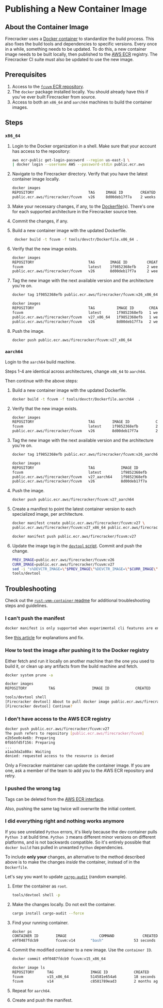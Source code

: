 # Publishing a New Container Image

## About the Container Image

Firecracker uses a [Docker container](https://www.docker.com/) to standardize
the build process. This also fixes the build tools and dependencies to specific
versions. Every once in a while, something needs to be updated. To do this, a
new container image needs to be built locally, then published to the [AWS ECR](https://aws.amazon.com/ecr/)
registry. The Firecracker CI suite must also be updated to use the new image.

## Prerequisites

1. Access to the
   [`fcuvm` ECR repository](https://gallery.ecr.aws/firecracker/fcuvm).
1. The `docker` package installed locally. You should already have this if
   you've ever built Firecracker from source.
1. Access to both an `x86_64` and `aarch64` machines to build the container
   images.

## Steps

### `x86_64`

1. Login to the Docker organization in a shell. Make sure that your account has
   access to the repository:

    ```bash
    aws ecr-public get-login-password --region us-east-1 \
   | docker login --username AWS --password-stdin public.ecr.aws
    ```

1. Navigate to the Firecracker directory. Verify that you have the latest
   container image locally.

    ```bash
    docker images
    REPOSITORY                         TAG     IMAGE ID        CREATED         SIZE
    public.ecr.aws/firecracker/fcuvm   v26     8d00deb17f7a    2 weeks ago     2.41GB
    ```

1. Make your necessary changes, if any, to the
   [Dockerfile](https://docs.docker.com/engine/reference/builder/)(s). There's
   one for each supported architecture in the Firecracker source tree.

1. Commit the changes, if any.

1. Build a new container image with the updated Dockerfile.

   ```bash
    docker build -t fcuvm -f tools/devctr/Dockerfile.x86_64 .
    ```

1. Verify that the new image exists.

    ```bash
    docker images
    REPOSITORY                         TAG       IMAGE ID         CREATED       SIZE
    fcuvm                              latest    1f9852368efb     2 weeks ago   2.36GB
    public.ecr.aws/firecracker/fcuvm   v26       8d00deb17f7a     2 weeks ago   2.41GB
    ```

1. Tag the new image with the next available version and the architecture
   you're on.

    ```bash
    docker tag 1f9852368efb public.ecr.aws/firecracker/fcuvm:v26_x86_64

    docker images
    REPOSITORY                         TAG          IMAGE ID       CREATED
    fcuvm                              latest       1f9852368efb   1 week ago
    public.ecr.aws/firecracker/fcuvm   v27_x86_64   1f9852368efb   1 week ago
    public.ecr.aws/firecracker/fcuvm   v26          8d00deb17f7a   2 weeks ago
    ```

1. Push the image.

    ```bash
    docker push public.ecr.aws/firecracker/fcuvm:v27_x86_64
    ```

### `aarch64`

Login to the `aarch64` build machine.

Steps 1-4 are identical across architectures, change `x86_64` to `aarch64`.

Then continue with the above steps:

1. Build a new container image with the updated Dockerfile.

    ```bash
    docker build -t fcuvm -f tools/devctr/Dockerfile.aarch64  .
    ```

1. Verify that the new image exists.

    ```bash
    docker images
    REPOSITORY                         TAG        IMAGE ID            CREATED
    fcuvm                              latest     1f9852368efb        2 minutes ago
    public.ecr.aws/firecracker/fcuvm   v26        8d00deb17f7a        2 weeks ago
    ```

1. Tag the new image with the next available version and the architecture
   you're on.

    ```bash
    docker tag 1f9852368efb public.ecr.aws/firecracker/fcuvm:v26_aarch64

    docker images
    REPOSITORY                         TAG            IMAGE ID
    fcuvm                              latest         1f9852368efb
    public.ecr.aws/firecracker/fcuvm   v27_aarch64    1f9852368efb
    public.ecr.aws/firecracker/fcuvm   v26            8d00deb17f7a
    ```

1. Push the image.

    ```bash
    docker push public.ecr.aws/firecracker/fcuvm:v27_aarch64
    ```

1. Create a manifest to point the latest container version to each specialized
   image, per architecture.

    ```bash
    docker manifest create public.ecr.aws/firecracker/fcuvm:v27 \
    public.ecr.aws/firecracker/fcuvm:v27_x86_64 public.ecr.aws/firecracker/fcuvm:v27_aarch64

    docker manifest push public.ecr.aws/firecracker/fcuvm:v27
    ```

1. Update the image tag in the
   [`devtool` script](https://github.com/firecracker-microvm/firecracker/blob/master/tools/devtool).
   Commit and push the change.

    ```bash
    PREV_IMAGE=public.ecr.aws/firecracker/fcuvm:v26
    CURR_IMAGE=public.ecr.aws/firecracker/fcuvm:v27
    sed -i "s%DEVCTR_IMAGE=\"$PREV_IMAGE\"%DEVCTR_IMAGE=\"$CURR_IMAGE\"%" \
    tools/devtool
    ```

## Troubleshooting

Check out the
[`rust-vmm-container` readme](https://github.com/rust-vmm/rust-vmm-container)
for additional troubleshooting steps and guidelines.

### I can't push the manifest

```bash
docker manifest is only supported when experimental cli features are enabled
```

See
[this article](https://medium.com/@mauridb/docker-multi-architecture-images-365a44c26be6)
for explanations and fix.

### How to test the image after pushing it to the Docker registry

Either fetch and run it locally on another machine than the one you used to
build it, or clean up any artifacts from the build machine and fetch.

```bash
docker system prune -a

docker images
REPOSITORY          TAG                 IMAGE ID            CREATED             SIZE

tools/devtool shell
[Firecracker devtool] About to pull docker image public.ecr.aws/firecracker/fcuvm:v15
[Firecracker devtool] Continue?
```

### I don't have access to the AWS ECR registry

```bash
docker push public.ecr.aws/firecracker/fcuvm:v27
The push refers to repository [public.ecr.aws/firecracker/fcuvm]
e2b5ee0c4e6b: Preparing
0fbb5fd5f156: Preparing
...
a1aa3da2a80a: Waiting
denied: requested access to the resource is denied
```

Only a Firecracker maintainer can update the container image. If you are one,
ask a member of the team to add you to the AWS ECR repository and retry.

### I pushed the wrong tag

Tags can be deleted from the [AWS ECR interface](https://aws.amazon.com/ecr/).

Also, pushing the same tag twice will overwrite the initial content.

### I did everything right and nothing works anymore

If you see unrelated `Python` errors, it's likely because the dev container
pulls `Python 3` at build time. `Python 3` means different minor versions on
different platforms, and is not backwards compatible. So it's entirely possible
that `docker build` has pulled in unwanted `Python` dependencies.

To include **only your** changes, an alternative to the method described above
is to make the changes *inside* the container, instead of in the `Dockerfile`.

Let's say you want to update
[`cargo-audit`](https://github.com/RustSec/cargo-audit) (random example).

1. Enter the container as `root`.

    ```bash
    tools/devtool shell -p
    ```

1. Make the changes locally. Do not exit the container.

    ```bash
    cargo install cargo-audit --force
    ```

1. Find your running container.

    ```bash
    docker ps
    CONTAINER ID        IMAGE               COMMAND             CREATED
    e9f0487fdcb9        fcuvm:v14       "bash"              53 seconds ago
    ```

1. Commit the modified container to a new image. Use the `container ID`.

    ```bash
    docker commit e9f0487fdcb9 fcuvm:v15_x86_64
    ```

    ```bash
    docker image ls
    REPOSITORY      TAG                 IMAGE ID            CREATED
    fcuvm           v15_x86_64          514581e654a6        18 seconds ago
    fcuvm           v14                 c8581789ead3        2 months ago
    ```

1. Repeat for `aarch64`.

1. Create and push the manifest.
